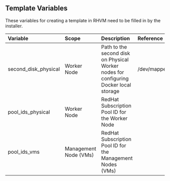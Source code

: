 ## Template Variables

These variables for creating a template in RHVM need to be filled in by the installer.

| Variable                |  Scope              | Description                            |  Reference                                    |
| :-----------------------|:--------------------|:---------------------------------------|:----------------------------------------------|
|second_disk_physical     |Worker Node          |Path to the second disk on Physical Worker nodes for configuring Docker local storage | /dev/mapper/mpatha  |
|pool_ids_physical        |Worker Node          |RedHat Subscription Pool ID for the Worker Node |
|pool_ids_vms             |Management Node (VMs)|RedHat Subscription Pool ID for the Management Nodes (VMs) |

